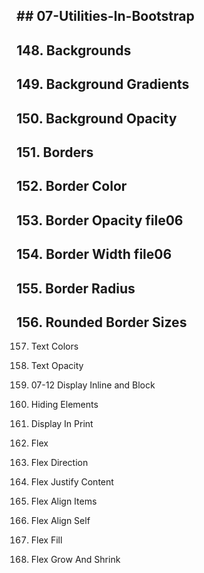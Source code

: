## ## 07-Utilities-In-Bootstrap

## 148. Backgrounds

## 149. Background Gradients

## 150. Background Opacity

## 151. Borders

## 152. Border Color

## 153. Border Opacity file06

## 154. Border Width file06

## 155. Border Radius

## 156. Rounded Border Sizes

157. Text Colors

158. Text Opacity

159. 07-12 Display Inline and Block

160. Hiding Elements

161. Display In Print

162. Flex

163. Flex Direction

164. Flex Justify Content

165. Flex Align Items

166. Flex Align Self

167. Flex Fill

168. Flex Grow And Shrink
